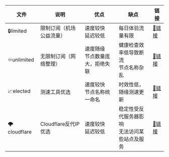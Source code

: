 | 文件        | 说明                     | 优点                                 | 缺点                                               | 链接                                                         |
| ----------- | ------------------------ | ------------------------------------ | -------------------------------------------------- | ------------------------------------------------------------ |
| 🔒limited    | 限制订阅（机场公益流量） | 速度较快<br />延迟较低               | 每日体验流量有限                                   | [🔗链接](https://mirror.ghproxy.com/https://raw.githubusercontent.com/dongchengjie/airport/main/subs/merged/limited.yaml) |
| ♾️unlimited  | 无限制订阅（网络整理）   | 速度随缘<br />节点数量庞大，拒绝失联 | 健康检查效率低导致断流<br />节点名称杂乱           | [🔗链接](https://mirror.ghproxy.com/https://raw.githubusercontent.com/dongchengjie/airport/main/subs/merged/unlimitedyaml) |
| 📈elected    | 测速工具优选             | 速度较快<br />节点名称统一命名       | 时效性低，随缘测速更新                             | [🔗链接](https://mirror.ghproxy.com/https://raw.githubusercontent.com/dongchengjie/airport/main/subs/merged/elected.yaml) |
| 🌩cloudflare | Cloudflare反代IP优选     | 速度较快<br />延迟较低               | 稳定性受反代服务器影响<br />无法访问某些站点及服务 | [🔗链接](https://mirror.ghproxy.com/https://raw.githubusercontent.com/dongchengjie/airport/main/subs/merged/cloudflare.yaml) |
